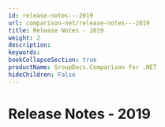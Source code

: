 ```yaml
---
id: release-notes---2019
url: comparison-net/release-notes---2019
title: Release Notes - 2019
weight: 2
description: 
keywords: 
bookCollapseSection: true
productName: GroupDocs.Comparison for .NET
hideChildren: False
---
```


# Release Notes - 2019


